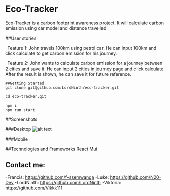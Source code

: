 # Eco-Tracker

Eco-Tracker is a carbon footprint awareness project. It will calculate carbon emission using car model and distance travelled.


##User stories

-Feature 1: John travels  100km using petrol car. He can input 100km and click calculate to get carbon emission for his journey.

-Feature 2: John wants to calculate carbon emission for a journey between 2 cities and save it. He can input 2 cities in journey page and click calculate. After the result is shown, he can save it for future reference.
```
##Getting Started
git clone git@github.com:LordNinth/eco-tracker.git

cd eco-tracker.git

npm i
npm run start
````

##Screenshots

###Desktop
![alt text](./images/eco-tracker.jpg)

###Mobile 

##Technologies and Frameworks
React
Mui


## Contact me:
-Francis: https://github.com/f-ssemwanga
-Luke: https://github.com/N20-Dev
-LordNinth: https://github.com/LordNinth
-Viktoria: https://github.com/Vikkk111


